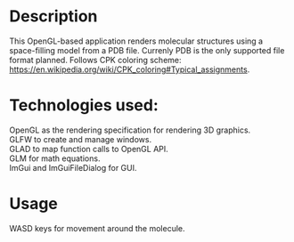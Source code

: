 # Description
This OpenGL-based application renders molecular structures using a space-filling model from a PDB file. Currenly PDB is the only supported file format planned. Follows CPK coloring scheme: https://en.wikipedia.org/wiki/CPK_coloring#Typical_assignments.

# Technologies used:     
OpenGL as the rendering specification for rendering 3D graphics.       
GLFW to create and manage windows.        
GLAD to map function calls to OpenGL API.     
GLM for math equations.          
ImGui and ImGuiFileDialog for GUI.   

# Usage
WASD keys for movement around the molecule.
